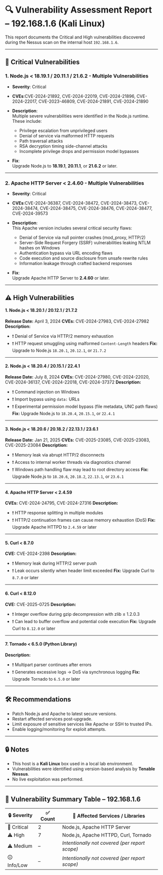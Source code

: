 # 🔍 Vulnerability Assessment Report – 192.168.1.6 (Kali Linux)

This report documents the Critical and High vulnerabilities discovered during the Nessus scan on the internal host `192.168.1.6`.

---

## 🛑 Critical Vulnerabilities

### 1. Node.js < 18.19.1 / 20.11.1 / 21.6.2 - Multiple Vulnerabilities

- **Severity**: Critical  
- **CVEs**:CVE-2024-21892, CVE-2024-22019, CVE-2024-21896, CVE-2024-22017, CVE-2023-46809, CVE-2024-21891, CVE-2024-21890

- **Description**:  
  Multiple severe vulnerabilities were identified in the Node.js runtime. These include:
  - Privilege escalation from unprivileged users
  - Denial of service via malformed HTTP requests
  - Path traversal attacks
  - RSA decryption timing side-channel attacks
  - Incomplete privilege drops and permission model bypasses

- **Fix**:  
  Upgrade Node.js to **18.19.1**, **20.11.1**, or **21.6.2** or later.

---

### 2. Apache HTTP Server < 2.4.60 - Multiple Vulnerabilities

- **Severity**: Critical  
- **CVEs**:CVE-2024-36387, CVE-2024-38472, CVE-2024-38473, CVE-2024-38474, CVE-2024-38475, CVE-2024-38476, CVE-2024-38477, CVE-2024-39573

- **Description**:  
  This Apache version includes several critical security flaws:
  - Denial of Service via null pointer crashes (mod_proxy, HTTP/2)
  - Server-Side Request Forgery (SSRF) vulnerabilities leaking NTLM hashes on Windows
  - Authentication bypass via URL encoding flaws
  - Code execution and source disclosure from unsafe rewrite rules
  - Information leakage through crafted backend responses

- **Fix**:  
  Upgrade Apache HTTP Server to **2.4.60** or later.

---

## ⚠️ High Vulnerabilities


#### 1.  Node.js < 18.20.1 / 20.12.1 / 21.7.2

**Release Date:** April 3, 2024
**CVEs:** CVE-2024-27983, CVE-2024-27982
  **Description:**
* ❗ Denial of Service via HTTP/2 memory exhaustion
* ❗ HTTP request smuggling using malformed `Content-Length` headers
  **Fix:** Upgrade to Node.js `18.20.1`, `20.12.1`, or `21.7.2`

--------

#### 2. Node.js < 18.20.4 / 20.15.1 / 22.4.1

**Release Date:** July 8, 2024
**CVEs:** CVE-2024-27980, CVE-2024-22020, CVE-2024-36137, CVE-2024-22018, CVE-2024-37372
  **Description:**
* ❗ Command injection on Windows
* ❗ Import bypass using `data:` URLs
* ❗ Experimental permission model bypass (file metadata, UNC path flaws)
  **Fix:** Upgrade Node.js to `18.20.4`, `20.15.1`, or `22.4.1`

-------

#### 3. Node.js < 18.20.6 / 20.18.2 / 22.13.1 / 23.6.1

**Release Date:** Jan 21, 2025
**CVEs:** CVE-2025-23085, CVE-2025-23083, CVE-2025-23084
  **Description:**
* ❗ Memory leak via abrupt HTTP/2 disconnects
* ❗ Access to internal worker threads via diagnostics channel
* ❗ Windows path handling flaw may lead to root directory access
  **Fix:** Upgrade Node.js to `18.20.6`, `20.18.2`, `22.13.1`, or `23.6.1`

---

#### 4. Apache HTTP Server < 2.4.59

**CVEs:** CVE-2024-24795, CVE-2024-27316
  **Description:**
* ❗ HTTP response splitting in multiple modules
* ❗ HTTP/2 continuation frames can cause memory exhaustion (DoS)
  **Fix:** Upgrade Apache HTTPD to `2.4.59` or later

---

#### 5. Curl < 8.7.0

**CVE:** CVE-2024-2398
**Description:**

* ❗ Memory leak during HTTP/2 server push
* ❗ Leak occurs silently when header limit exceeded
  **Fix:** Upgrade Curl to `8.7.0` or later

-----

#### 6. Curl < 8.12.0

**CVE:** CVE-2025-0725
**Description:**

* ❗ Integer overflow during gzip decompression with zlib ≤ 1.2.0.3
* ❗ Can lead to buffer overflow and potential code execution
  **Fix:** Upgrade Curl to `8.12.0` or later

---

#### 7. Tornado < 6.5.0 (Python Library)

**Description:**

* ❗ Multipart parser continues after errors
* ❗ Generates excessive logs → DoS via synchronous logging
  **Fix:** Upgrade Tornado to `6.5.0` or later

---- 

## 🛠️ Recommendations

- Patch Node.js and Apache to latest secure versions.
- Restart affected services post-upgrade.
- Limit exposure of sensitive services like Apache or SSH to trusted IPs.
- Enable logging/monitoring for exploit attempts.

---

## 🔒 Notes

- This host is a **Kali Linux** box used in a local lab environment.
- Vulnerabilities were identified using version-based analysis by **Tenable Nessus**.
- No live exploitation was performed.

---
## 🧾 Vulnerability Summary Table – 192.168.1.6

| 🔒 Severity | ✅ Count | 🧠 Affected Services / Libraries               |
| ----------- | ------- | ---------------------------------------------- |
| 🚨 Critical | 2       | Node.js, Apache HTTP Server                    |
| ⚠️ High     | 7       | Node.js, Apache HTTPD, Curl, Tornado           |
| ⚠️ Medium   | –       | *Intentionally not covered (per report scope)* |
| 🛈 Info/Low | –       | *Intentionally not covered (per report scope)* |
